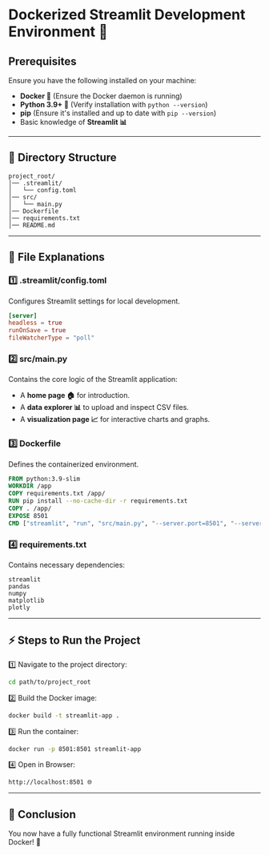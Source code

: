 # Dockerized Streamlit Development Environment 🚀

## Prerequisites
Ensure you have the following installed on your machine:

- **Docker 🐳** (Ensure the Docker daemon is running)
- **Python 3.9+ 🐍** (Verify installation with `python --version`)
- **pip** (Ensure it's installed and up to date with `pip --version`)
- Basic knowledge of **Streamlit 📊**

---

## 📂 Directory Structure
```
project_root/
│── .streamlit/
│   └── config.toml
│── src/
│   └── main.py
│── Dockerfile
│── requirements.txt
│── README.md
```

---

## 📜 File Explanations

### 1️⃣ .streamlit/config.toml
Configures Streamlit settings for local development.
```toml
[server]
headless = true
runOnSave = true
fileWatcherType = "poll"
```

### 2️⃣ src/main.py
Contains the core logic of the Streamlit application:

- A **home page 🏠** for introduction.
- A **data explorer 📊** to upload and inspect CSV files.
- A **visualization page 📈** for interactive charts and graphs.

### 3️⃣ Dockerfile
Defines the containerized environment.
```dockerfile
FROM python:3.9-slim
WORKDIR /app
COPY requirements.txt /app/
RUN pip install --no-cache-dir -r requirements.txt
COPY . /app/
EXPOSE 8501
CMD ["streamlit", "run", "src/main.py", "--server.port=8501", "--server.address=0.0.0.0"]
```

### 4️⃣ requirements.txt
Contains necessary dependencies:
```
streamlit
pandas
numpy
matplotlib
plotly
```

---

## ⚡ Steps to Run the Project

1️⃣ Navigate to the project directory:
```bash
cd path/to/project_root
```

2️⃣ Build the Docker image:
```bash
docker build -t streamlit-app .
```

3️⃣ Run the container:
```bash
docker run -p 8501:8501 streamlit-app
```

4️⃣ Open in Browser:
```plaintext
http://localhost:8501 🌐
```

---

## 🎯 Conclusion
You now have a fully functional Streamlit environment running inside Docker! 🚀

